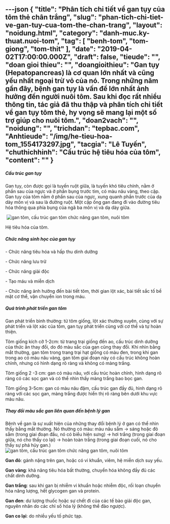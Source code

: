 ---json
{
    "title": "Phân tích chi tiết về gan tụy của tôm thẻ chân trắng",
    "slug": "phan-tich-chi-tiet-ve-gan-tuy-cua-tom-the-chan-trang",
    "layout": "noidung.html",
    "category": "danh-muc.ky-thuat.nuoi-tom",
    "tag": [
        "benh-tom",
        "tom-giong",
        "tom-thit"
    ],
    "date": "2019-04-02T17:00:00.000Z",
    "draft": false,
    "tieude": "",
    "doan gioi thieu": "",
    "doangioithieu": "Gan tụy (Hepatopancreas) là cơ quan lớn nhất và cũng yếu nhất ngoại trừ vỏ của nó. Trong những năm gần đây, bệnh gan tụy là vấn đề lớn nhất ảnh hưởng đến người nuôi tôm. Sau khi đọc rất nhiều thông tin, tác giả đã thu thập và phân tích chi tiết về gan tụy tôm thẻ, hy vọng sẽ mang lại một số trợ giúp cho nuôi tôm.",
    "doan2vach": "",
    "noidung": "",
    "trichdan": "tepbac.com",
    "Anhtieude": "/img/he-tieu-hoa-tom_1554173297.jpg",
    "tacgia": "Lê Tuyến",
    "chuthichhinh": "Cấu trúc hệ tiêu hóa của tôm",
    "__content__": ""
}
---
<h5>Cấu tr&uacute;c gan tụy</h5>

<p>Gan tụy, c&ograve;n được gọi l&agrave; tuyến ruột giữa, l&agrave; tuyến kh&oacute; ti&ecirc;u ch&iacute;nh, nằm ở phần sau của ngực v&agrave; ở phần bụng trước tim, c&oacute; m&agrave;u n&acirc;u v&agrave;ng, theo cặp. Gan tụy của t&ocirc;m nằm ở phần sau của ngực, xung quanh phần trước của dạ d&agrave;y m&ocirc;n vị v&agrave; sau l&agrave; đường ruột. Một cặp ống gan đang đi v&agrave;o đường ti&ecirc;u h&oacute;a th&ocirc;ng qua ph&iacute;a bụng của ng&atilde; ba m&ocirc;n vị v&agrave; dạ d&agrave;y giữa.</p>

<p>&nbsp;<img alt="gan tôm, cấu trúc gan tôm chức năng gan tôm, nuôi tôm" src="https://tepbac.com/upload/images/2019/04/he-tieu-hoa-tom_1554173096.jpg" title="gan tôm, cấu trúc gan tôm chức năng gan tôm, nuôi tôm" /></p>

<p>Hệ ti&ecirc;u h&oacute;a của t&ocirc;m.</p>

<h5>Chức năng sinh học của gan tụy</h5>

<p>- Chức năng ti&ecirc;u h&oacute;a v&agrave; hấp thu dinh dưỡng</p>

<p>- Chức năng lưu trữ</p>

<p>- Chức năng giải độc</p>

<p>- Tạo m&aacute;u v&agrave; miễn dịch</p>

<p>- Chức năng ảnh hưởng đến b&agrave;i tiết t&ocirc;m, thời gian lột x&aacute;c, b&agrave;i tiết sắc tố bề mặt cơ thể, vận chuyển ion trong m&aacute;u.</p>

<h5>Qu&aacute; tr&igrave;nh ph&aacute;t triển gan t&ocirc;m</h5>

<p>Gan ph&aacute;t triển b&igrave;nh thường: từ t&ocirc;m giống, lột x&aacute;c thường xuy&ecirc;n, c&ugrave;ng với sự ph&aacute;t triển v&agrave; lột x&aacute;c của t&ocirc;m, gan tụy ph&aacute;t triển c&ugrave;ng với cơ thể v&agrave; tự ho&agrave;n thiện.</p>

<p>T&ocirc;m giống k&iacute;ch cỡ 1-2cm: từ trang trại giống đến ao, cấu tr&uacute;c dinh dưỡng của thức ăn thay đổi, do đ&oacute; m&agrave;u sắc của gan cũng thay đổi. Khi nh&igrave;n bằng mắt thường, gan t&ocirc;m trong trang trại hạt giống c&oacute; m&agrave;u đen, trong khi gan trong ao c&oacute; m&agrave;u n&acirc;u v&agrave;ng, gan t&ocirc;m giai đoạn n&agrave;y c&oacute; cấu tr&uacute;c kh&ocirc;ng ho&agrave;n chỉnh, nhưng c&oacute; h&igrave;nh dạng r&otilde; r&agrave;ng v&agrave; kh&ocirc;ng c&oacute; m&agrave;ng trắng.</p>

<p>T&ocirc;m giống 2 -3 cm: gan c&oacute; m&agrave;u n&acirc;u, với cấu tr&uacute;c ho&agrave;n chỉnh, h&igrave;nh dạng r&otilde; r&agrave;ng c&oacute; c&aacute;c sọc gan v&agrave; c&oacute; thể nh&igrave;n thấy m&agrave;ng trắng bao bọc gan.</p>

<p>T&ocirc;m giống 3-5cm: gan c&oacute; m&agrave;u n&acirc;u đậm, cấu tr&uacute;c gan đầy đủ, h&igrave;nh dạng r&otilde; r&agrave;ng với c&aacute;c sọc gan, m&agrave;ng trắng được hiển thị r&otilde; r&agrave;ng b&ecirc;n dưới khu vực m&agrave;u n&acirc;u.</p>

<h5>Thay đổi m&agrave;u sắc gan li&ecirc;n quan đến bệnh l&yacute; gan</h5>

<p>Bệnh về gan l&agrave; sự xuất hiện của những thay đổi bệnh l&yacute; ở gan c&oacute; thể nh&igrave;n thấy bằng mắt thường. N&oacute; thường c&oacute; m&agrave;u: m&agrave;u n&acirc;u sẫm &rarr; s&aacute;ng hoặc đỏ sẫm (trong giai đoạn đầu, n&oacute; c&oacute; biểu hiện sưng) &rarr; hơi trắng (trong giai đoạn giữa, n&oacute; cho thấy co lại) &rarr; ho&agrave;n to&agrave;n trắng (trong giai đoạn cuối, n&oacute; cho thấy sự ph&aacute; hủy gan.)&nbsp;<img alt="gan tôm, cấu trúc gan tôm chức năng gan tôm, nuôi tôm" src="https://tepbac.com/upload/images/2019/04/mau-sac-gan-tom_1554173016.jpg" title="gan tôm, cấu trúc gan tôm chức năng gan tôm, nuôi tôm" /></p>

<p><strong>Gan đỏ</strong>: g&aacute;nh nặng tr&ecirc;n gan, hoặc c&oacute; vi khuẩn, vi&ecirc;m, hệ miễn dịch suy yếu.</p>

<p><strong>Gan v&agrave;ng</strong>: khả năng ti&ecirc;u h&oacute;a bất thường, chuyển h&oacute;a kh&ocirc;ng đầy đủ c&aacute;c chất dinh dưỡng.</p>

<p><strong>Gan trắng</strong>: sau khi gan bị nhiễm vi khuẩn hoặc nhiễm độc, rối loạn chuyển h&oacute;a năng lượng, hết glycogen gan v&agrave; protein.</p>

<p><strong>Gan đen</strong>: dư lượng thuốc hoặc sự chết đi của c&aacute;c tế b&agrave;o giải độc gan, nguy&ecirc;n nh&acirc;n do c&aacute;c chỉ số h&oacute;a l&yacute; (kh&ocirc;ng thể đảo ngược).</p>

<p><strong>Gan co lại</strong>: do nhiều yếu tố phức tạp.</p>
